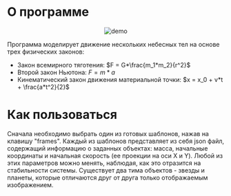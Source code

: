 # О программе
<p align="center"> <img src="./demo.gif)" alt="demo" /> </p>

 Программа моделирует движение нескольких небесных тел на основе трех физических законов:
 - Закон всемирного тяготения: $F = G*\frac{m_1*m_2}{r^2}$
 - Второй закон Ньютона: $F = m*a$
 - Кинематический закон движения материальной точки: $x = x_0 + v*t + \frac{a*t^2}{2}$

# Как пользоваться
Сначала необходимо выбрать один из готовых шаблонов, нажав на клавишу "frames". Каждый из шаблонов представляет из себя json файл, содержащий информацию о заданных объектах: масса, начальные координаты и начальная скорость (ее проекции на оси X и Y). Любой из этих параметров можно менять, наблюдая, как это отразится на стабильности системы. Существует два тима объектов - звезды и планеты, которые отличаются друг от друга только отображаемым изображением.
